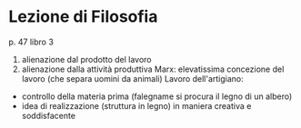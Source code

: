 # Lezione di Filosofia


p. 47 libro 3

1. alienazione dal prodotto del lavoro
2. alienazione dalla attività produttiva
Marx: elevatissima concezione del lavoro (che separa uomini da animali)
Lavoro dell'artigiano:
* controllo della materia prima (falegname si procura il legno di un albero)
* idea di realizzazione (struttura in legno) in maniera creativa e soddisfacente
<!--stackedit_data:
eyJoaXN0b3J5IjpbLTkyMzA2NTE4MV19
-->